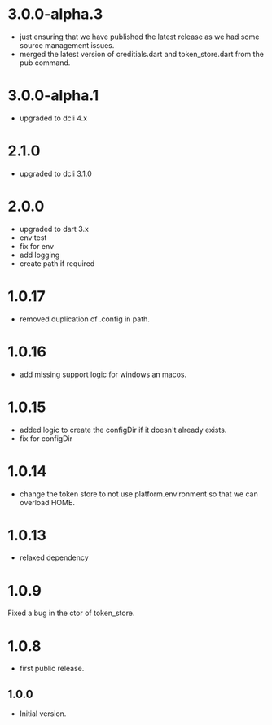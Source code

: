 # 3.0.0-alpha.3
- just ensuring that we have published the latest release as 
we had some source management issues.
- merged the latest version of creditials.dart and token_store.dart
from the pub command.

# 3.0.0-alpha.1
- upgraded to dcli 4.x

# 2.1.0
- upgraded to dcli 3.1.0

# 2.0.0
- upgraded to dart 3.x
- env test
- fix for env
- add logging
- create path if required

# 1.0.17
- removed duplication of .config in path.

# 1.0.16
- add missing support logic for windows an macos.

# 1.0.15
- added logic to create the configDir if it doesn't already exists.
- fix for configDir

# 1.0.14
- change the token store to not use platform.environment so that we can overload HOME.

# 1.0.13
- relaxed dependency

# 1.0.9
Fixed a bug in the ctor of token_store.
# 1.0.8
- first public release.

## 1.0.0

- Initial version.
